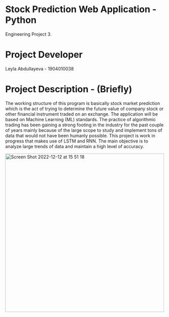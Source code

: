 # Stock Prediction Web Application - Python

Engineering Project 3.

# Project Developer 

 Leyla Abdullayeva - 1904010038

# Project Description - (Briefly)

The working structure of this program is basically stock market prediction which is the act of trying to determine the future value of company stock or other financial instrument traded on an exchange. 
The application will be based on Machine Learning (ML) standards.
The practice of algorithmic trading has been gaining a strong footing in the industry for the past couple of years mainly because of the large scope to study and implement tons of data that would not have been humanly possible.
This project is work in progress that makes use of LSTM and RNN. 
The main objective is to analyze large trends of data and maintain a high level of accuracy.

   <img width="500" alt="Screen Shot 2022-12-12 at 15 51 18" src="https://user-images.githubusercontent.com/63939366/207049509-3151b7db-a64a-4772-b0af-33a9d48c9aeb.png">
